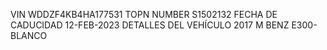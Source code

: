 VIN
WDDZF4KB4HA177531
TOPN NUMBER 
S1502132 
FECHA DE CADUCIDAD 
12-FEB-2023 
DETALLES DEL VEHÍCULO 
2017 M BENZ E300-BLANCO
